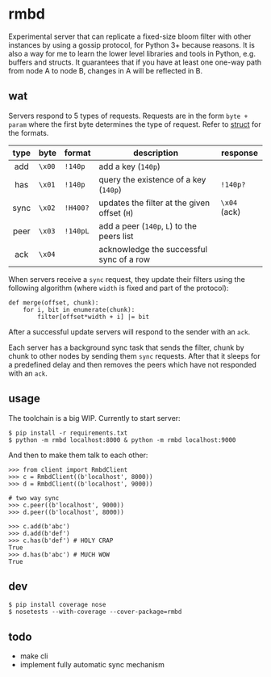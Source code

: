 # rmbd

Experimental server that can replicate a fixed-size bloom filter with
other instances by using a gossip protocol, for Python 3+ because reasons.
It is also a way for me to learn the lower level libraries and tools
in Python, e.g. buffers and structs. It guarantees that if you have at
least one one-way path from node A to node B, changes in A will be
reflected in B.

## wat

Servers respond to 5 types of requests. Requests are in the form
`byte + param` where the first byte determines the type of request.
Refer to [struct](https://docs.python.org/3/library/struct.html)
for the formats.

| type | byte   | format   | description                                    | response     |
|:----:|--------|----------|------------------------------------------------|--------------|
| add  | `\x00` | `!140p`  | add a key (`140p`)                             |              |
| has  | `\x01` | `!140p`  | query the existence of a key (`140p`)          | `!140p?`     |
| sync | `\x02` | `!H400?` | updates the filter at the given offset (`H`)   | `\x04` (ack) |
| peer | `\x03` | `!140pL` | add a peer (`140p`, `L`) to the peers list     |              |
| ack  | `\x04` |          | acknowledge the successful sync of a row       |              |

When servers receive a `sync` request, they update their filters
using the following algorithm (where `width` is fixed and part of
the protocol):

    def merge(offset, chunk):
        for i, bit in enumerate(chunk):
            filter[offset*width + i] |= bit

After a successful update servers will respond to the sender with
an `ack`.

Each server has a background sync task that sends the filter, chunk
by chunk to other nodes by sending them `sync` requests. After that
it sleeps for a predefined delay and then removes the peers which have
not responded with an `ack`.

## usage

The toolchain is a big WIP. Currently to start server:

    $ pip install -r requirements.txt
    $ python -m rmbd localhost:8000 & python -m rmbd localhost:9000

And then to make them talk to each other:

    >>> from client import RmbdClient
    >>> c = RmbdClient((b'localhost', 8000))
    >>> d = RmbdClient((b'localhost', 9000))

    # two way sync
    >>> c.peer((b'localhost', 9000))
    >>> d.peer((b'localhost', 8000))

    >>> c.add(b'abc')
    >>> d.add(b'def')
    >>> c.has(b'def') # HOLY CRAP
    True
    >>> d.has(b'abc') # MUCH WOW
    True

## dev

    $ pip install coverage nose
    $ nosetests --with-coverage --cover-package=rmbd

## todo

 - make cli
 - implement fully automatic sync mechanism
